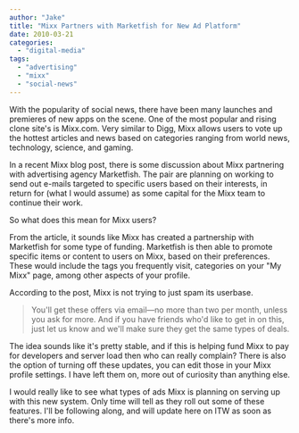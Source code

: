 ```yaml
---
author: "Jake"
title: "Mixx Partners with Marketfish for New Ad Platform"
date: 2010-03-21
categories: 
  - "digital-media"
tags: 
  - "advertising"
  - "mixx"
  - "social-news"
---
```


With the popularity of social news, there have been many launches and premieres of new apps on the scene. One of the most popular and rising clone site's is Mixx.com. Very similar to Digg, Mixx allows users to vote up the hottest articles and news based on categories ranging from world news, technology, science, and gaming.

<!--more-->

In a recent Mixx blog post, there is some discussion about Mixx partnering with advertising agency Marketfish. The pair are planning on working to send out e-mails targeted to specific users based on their interests, in return for (what I would assume) as some capital for the Mixx team to continue their work.

So what does this mean for Mixx users?

From the article, it sounds like Mixx has created a partnership with Marketfish for some type of funding. Marketfish is then able to promote specific items or content to users on Mixx, based on their preferences. These would include the tags you frequently visit, categories on your "My Mixx" page, among other aspects of your profile.

According to the post, Mixx is not trying to just spam its userbase.

> You'll get these offers via email—no more than two per month, unless you ask for more. And if you have friends who'd like to get in on this, just let us know and we'll make sure they get the same types of deals.

The idea sounds like it's pretty stable, and if this is helping fund Mixx to pay for developers and server load then who can really complain? There is also the option of turning off these updates, you can edit those in your Mixx profile settings. I have left them on, more out of curiosity than anything else.

I would really like to see what types of ads Mixx is planning on serving up with this new system. Only time will tell as they roll out some of these features. I'll be following along, and will update here on ITW as soon as there's more info.
